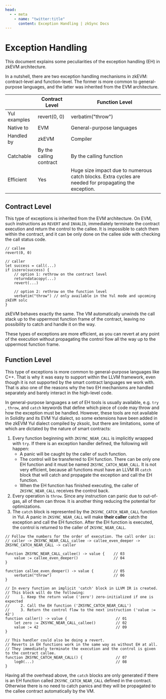 ```yaml
---
head:
  - - meta
    - name: "twitter:title"
      content: Exception Handling | zkSync Docs
---
```


# Exception Handling

This document explains some peculiarities of the exception handling (EH) in zkEVM architecture.

In a nutshell, there are two exception handling mechanisms in zkEVM: contract-level and function-level. The former is
more common to general-purpose languages, and the latter was inherited from the EVM architecture.

|              | Contract Level          | Function Level                                                                                        |
| ------------ | ----------------------- | ----------------------------------------------------------------------------------------------------- |
| Yul examples | revert(0, 0)            | verbatim("throw")                                                                                     |
| Native to    | EVM                     | General-purpose languages                                                                             |
| Handled by   | zkEVM                   | Compiler                                                                                              |
| Catchable    | By the calling contract | By the calling function                                                                               |
| Efficient    | Yes                     | Huge size impact due to numerous catch blocks. Extra cycles are needed for propagating the exception. |

## Contract Level

This type of exceptions is inherited from the EVM architecture. On EVM, such instructions as `REVERT` and `INVALID`,
immediately terminate the contract execution and return the control to the callee. It is impossible to catch them within
the contract, and it can be only done on the callee side with checking the call status code.

```solidity
// callee
revert(0, 0)

// caller
let success = call(...)
if iszero(success) {
    // option 1: rethrow on the contract level
    returndatacopy(...)
    revert(...)

    // option 2: rethrow on the function level
    verbatim("throw") // only available in the Yul mode and upcoming zkEVM solc
}
```

zkEVM behaves exactly the same. The VM automatically unwinds the call stack up to the uppermost function frame of the
contract, leaving no possibility to catch and handle it on the way.

These types of exceptions are more efficient, as you can revert at any point of the execution without propagating the
control flow all the way up to the uppermost function frame.

## Function Level

This type of exceptions is more common to general-purpose languages like C++. That is why it was easy to support within
the LLVM framework, even though it is not supported by the smart contract languages we work with. That is also one of
the reasons why the two EH mechanisms are handled separately and barely interact in the high-level code.

In general-purpose languages a set of EH tools is usually available, e.g. `try` , `throw`, and `catch` keywords that
define which piece of code may throw and how the exception must be handled. However, these tools are not available in
Solidity and its EVM Yul dialect, so some extensions have been added in the zkEVM Yul dialect compiled by zksolc, but
there are limitations, some of which are dictated by the nature of smart contracts:

1. Every function beginning with `ZKSYNC_NEAR_CALL` is implicitly wrapped with `try`. If there is an exception handler
   defined, the following will happen:
   - A panic will be caught by the caller of such function.
   - The control will be transferred to EH function. There can be only one EH function and it must be named
     `ZKSYNC_CATCH_NEAR_CALL`. It is not very efficient, because all functions must have an LLVM IR `catch` block that
     will catch and propagate the exception and call the EH function.
   - When the EH function has finished executing, the caller of `ZKSYNC_NEAR_CALL` receives the control back.
2. Every operation is `throw`. Since any instruction can panic due to out-of-gas, all of them can throw. It is another
   thing reducing the potential for optimizations.
3. The `catch` block is represented by the `ZKSYNC_CATCH_NEAR_CALL` function in Yul. A panic in `ZKSYNC_NEAR_CALL` will
   make **their caller** catch the exception and call the EH function. After the EH function is executed, the control is
   returned to the caller of `ZKSYNC_NEAR_CALL`.

```solidity
// Follow the numbers for the order of execution. The call order is:
// caller -> ZKSYNC_NEAR_CALL_callee -> callee_even_deeper -> ZKSYNC_CATCH_NEAR_CALL -> caller

function ZKSYNC_NEAR_CALL_callee() -> value {    // 03
    value := callee_even_deeper()                // 04
}

function callee_even_deeper() -> value {         // 05
    verbatim("throw")                            // 06
}

// In every function an implicit 'catch' block in LLVM IR is created.
// This block will do the following:
//     1. Keep the return value ('zero') zero-initialized if one is expected
//     2. Call the EH function ('ZKSYNC_CATCH_NEAR_CALL')
//     3. Return the control flow to the next instruction ('value := 42')
function caller() -> value {                      // 01
    let zero := ZKSYNC_NEAR_CALL_callee()         // 02
    value := 42                                   // 09
}

// This handler could also be doing a revert.
// Reverts in EH functions work in the same way as without EH at all.
// They immediately terminate the execution and the control is given to the contract callee.
function ZKSYNC_CATCH_NEAR_CALL() {               // 07
    log0(...)                                     // 08
}
```

Having all the overhead above, the `catch` blocks are only generated if there is an EH function called
`ZKSYNC_CATCH_NEAR_CALL` defined in the contract. Otherwise there is no need to catch panics and they will be propagated
to the callee contract automatically by the VM.
